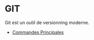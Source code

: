 # GIT

Git est un outil de versionning moderne.

- [Commandes Principales](commande-principales.md)
